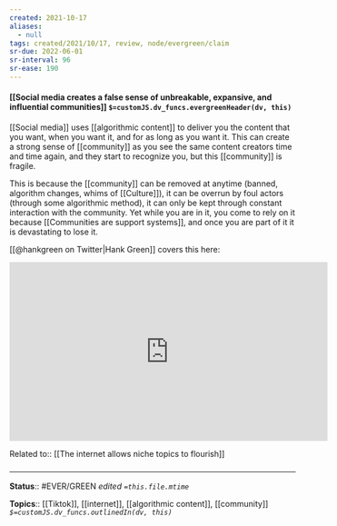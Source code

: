 ```yaml
---
created: 2021-10-17
aliases:
  - null
tags: created/2021/10/17, review, node/evergreen/claim
sr-due: 2022-06-01
sr-interval: 96
sr-ease: 190
---
```


#### [[Social media creates a false sense of unbreakable, expansive, and influential communities]] `$=customJS.dv_funcs.evergreenHeader(dv, this)`

[[Social media]] uses [[algorithmic content]] to deliver you the content that you want, when you want it, and for as long as you want it. This can create a strong sense of [[community]] as you see the same content creators time and time again, and they start to recognize you, but this [[community]] is fragile.

This is because the [[community]] can be removed at anytime (banned, algorithm changes, whims of [[Culture]]), it can be overrun by foul actors (through some algorithmic method), it can only be kept through constant interaction with the community.
Yet while you are in it, you come to rely on it because
[[Communities are support systems]], and once you are part of it it is devastating to lose it.

[[@hankgreen on Twitter|Hank Green]] covers this here:

<iframe width="560" height="315" src="https://www.youtube.com/embed/EJtNmd1kV44?start=971" title="YouTube video player" frameborder="0" allow="accelerometer; autoplay; clipboard-write; encrypted-media; gyroscope; picture-in-picture" allowfullscreen></iframe>

Related to:: [[The internet allows niche topics to flourish]]
### <hr class="footnote"/>

**Status**:: #EVER/GREEN 
*edited `=this.file.mtime`*

**Topics**:: [[Tiktok]], [[internet]], [[algorithmic content]], [[community]]
*`$=customJS.dv_funcs.outlinedIn(dv, this)`*
